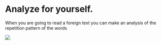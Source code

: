 
<h1>Analyze for yourself.</h1>

When you are going to read a foreign text you 
can make an analysis of the repetition pattern 
of the words

 <img src=”C:\Users\Nilson\Documents\Python”>

